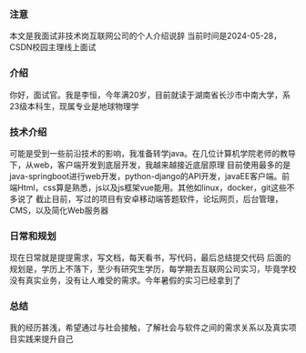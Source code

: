 ### 注意
本文是我面试非技术岗互联网公司的个人介绍说辞
当前时间是2024-05-28，CSDN校园主理线上面试
### 介绍
你好，面试官。我是李恒，今年满20岁，目前就读于湖南省长沙市中南大学，系23级本科生，现属专业是地球物理学

### 技术介绍
可能是受到一些前沿技术的影响，我准备转学java。在几位计算机学院老师的教导下，从web，客户端开发到底层开发，我越来越接近底层原理
目前使用最多的是java-springboot进行web开发，python-django的API开发，javaEE客户端。前端Html，css算是熟悉，js以及js框架vue能用。其他如linux，docker，git这些不多说了
截止目前，写过的项目有安卓移动端答题软件，论坛网页，后台管理，CMS，以及简化Web服务器

### 日常和规划
现在日常就是提提需求，写文档，每天看书，写代码，最后总结提交代码
后面的规划是，学历上不落下，至少有研究生学历，每学期去互联网公司实习，毕竟学校没有真实业务，没有让人难受的需求。今年暑假的实习已经拿到了

### 总结
我的经历甚浅，希望通过与社会接触，了解社会与软件之间的需求关系以及真实项目实践来提升自己